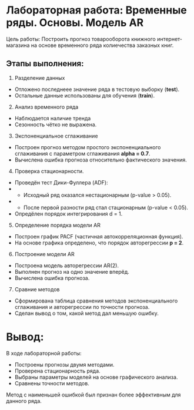 # Лабораторная работа: Временные ряды. Основы. Модель AR

Цель работы:
Построить прогноз товарооборота книжного интернет-магазина на основе временного ряда колиечества заказных книг.

## Этапы выполнения:
1. Разделение данных
- Отложено последнеее значение ряда в тестовую выборку (**test**).
- Остальные данные использованы для обучения (**train**).

2. Анализ временного ряда
- Наблюдается наличие тренда
- Сезонность чётко не выражена.

3. Экспоненциальное сглаживание
- Построен прогноз методом простого экспоненциального сглаживания с параметром сглаживания **alpha = 0.7**.
- Вычислена ошибка прогноза относительно фактического значения.

4. Проверка стационарности.
- Проведён тест Дики-Фуллера (ADF):
- - Исходный ряд оказался нестационарным (p-value > 0.05).
- - После первой разности ряд стал стационарным (p-value < 0.05).
- Опредёлен порядок интегрирования d = 1.

5. Определение порядка модели AR
- Построен график PACF (частичная автокорреляционная функция).
- На основе графика определено, что порядок авторегрессии **p = 2**.

6. Построение модели AR
- Построена модель авторегрессии AR(2).
- Выполнен прогноз на одно значение вперёд.
- Вычислена ошибка прогноза.

7. Сравние методов
- Сформирована таблица сравнения методов экспоненциального сглаживания и авторегрессии по точности прогноза.
- Сделан вывод о том, какой метод дал меньшую ошибку.

# Вывод:

В ходе лабораторной работы:
- Построены прогнозы двумя методами.
- Проверена стационарность ряда.
- Выбраны параметры моделей на основе графического анализа.
- Сравнены точности методов.

Метод с наименьшей ошибкой был признан более эффективным для данного ряда.
